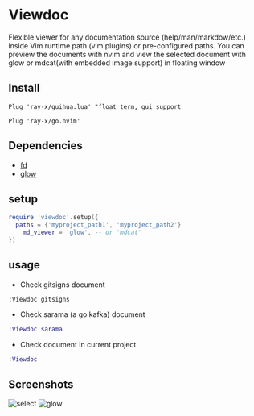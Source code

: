# Viewdoc

Flexible viewer for any documentation source (help/man/markdow/etc.) inside Vim runtime path (vim plugins) or pre-configured paths.
You can preview the documents with nvim and view the selected document with glow or mdcat(with embedded image support) in floating window

## Install

```vim
Plug 'ray-x/guihua.lua' "float term, gui support

Plug 'ray-x/go.nvim'

```

## Dependencies

- [fd](https://github.com/sharkdp/fd)
- [glow](https://github.com/charmbracelet/glow)

## setup

```lua
require 'viewdoc'.setup({
  paths = {'myproject_path1', 'myproject_path2'}
    md_viewer = 'glow', -- or 'mdcat'
})


```

## usage

- Check gitsigns document

```
:Viewdoc gitsigns
```

- Check sarama (a go kafka) document

```lua
:Viewdoc sarama
```

- Check document in current project

```lua
:Viewdoc
```

## Screenshots

![select](https://user-images.githubusercontent.com/1681295/145674599-44f4f701-9090-4ba7-a6c0-558f16d28b6e.jpg)
![glow](https://user-images.githubusercontent.com/1681295/145674603-991e2ac7-e8eb-4269-afbd-da8bb7678302.jpg)
